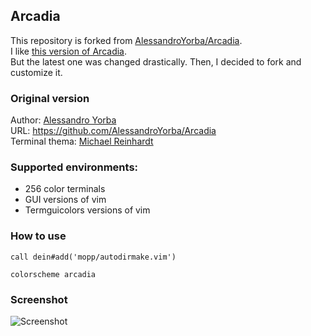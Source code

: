 ## Arcadia
This repository is forked from [AlessandroYorba/Arcadia](https://github.com/AlessandroYorba/Arcadia).  
I like [this version of Arcadia](https://github.com/AlessandroYorba/Arcadia/commit/f0988a4d209570b54728aa9163f0ddc2679ea575).  
But the latest one was changed drastically. Then, I decided to fork and customize it.

### Original version
Author: [Alessandro Yorba](https://github.com/AlessandroYorba)  
URL: https://github.com/AlessandroYorba/Arcadia  
Terminal thema: [Michael Reinhardt](https://github.com/mreinhardt)

### Supported environments:
- 256 color terminals
- GUI versions of vim
- Termguicolors versions of vim

### How to use

```vim
call dein#add('mopp/autodirmake.vim')

colorscheme arcadia
```
### Screenshot
![Screenshot](https://user-images.githubusercontent.com/11221489/27363744-2651160c-55eb-11e7-94e4-3f72887926e4.png)
